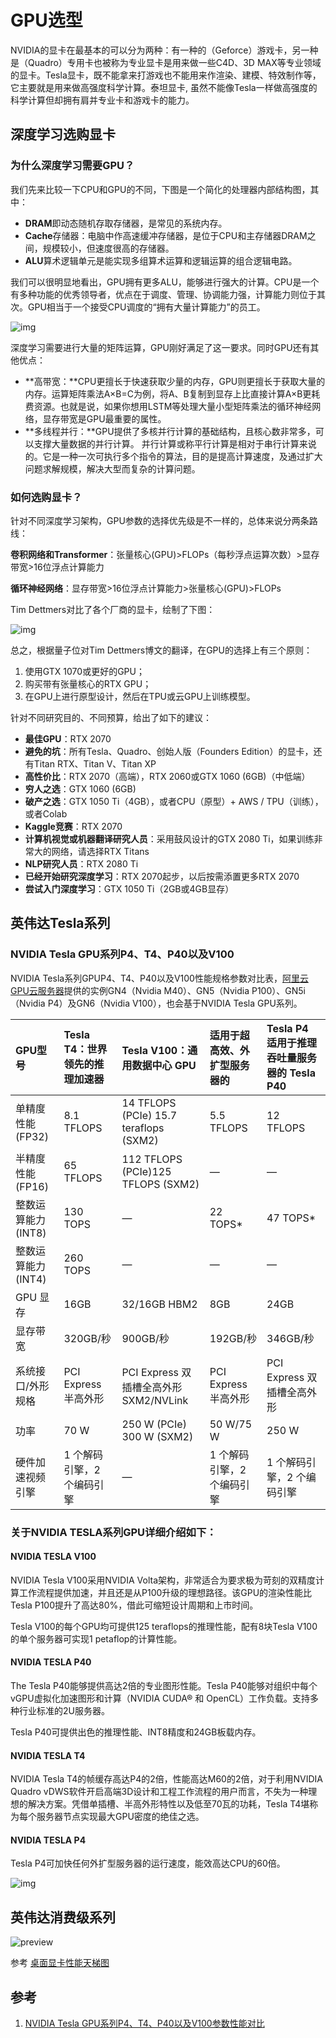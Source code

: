 # GPU选型

NVIDIA的显卡在最基本的可以分为两种：有一种的（Geforce）游戏卡，另一种是（Quadro）专用卡也被称为专业显卡是用来做一些C4D、3D MAX等专业领域的显卡。Tesla显卡，既不能拿来打游戏也不能用来作渲染、建模、特效制作等，它主要就是用来做高强度科学计算。泰坦显卡, 虽然不能像Tesla一样做高强度的科学计算但却拥有肩并专业卡和游戏卡的能力。 

## 深度学习选购显卡

### 为什么深度学习需要GPU？

我们先来比较一下CPU和GPU的不同，下图是一个简化的处理器内部结构图，其中：

- **DRAM**即动态随机存取存储器，是常见的系统内存。
- **Cache**存储器：电脑中作高速缓冲存储器，是位于CPU和主存储器DRAM之间，规模较小，但速度很高的存储器。
- **ALU**算术逻辑单元是能实现多组算术运算和逻辑运算的组合逻辑电路。

我们可以很明显地看出，GPU拥有更多ALU，能够进行强大的计算。CPU是一个有多种功能的优秀领导者，优点在于调度、管理、协调能力强，计算能力则位于其次。GPU相当于一个接受CPU调度的“拥有大量计算能力”的员工。

![img](gpu_selection.assets/v2-bf1641b4aa95da3df2d37eb0e5c4bdde_720w.jpg)

深度学习需要进行大量的矩阵运算，GPU刚好满足了这一要求。同时GPU还有其他优点：

- **高带宽：**CPU更擅长于快速获取少量的内存，GPU则更擅长于获取大量的内存。运算矩阵乘法A×B=C为例，将A、B复制到显存上比直接计算A×B更耗费资源。也就是说，如果你想用LSTM等处理大量小型矩阵乘法的循环神经网络，显存带宽是GPU最重要的属性。
- **多线程并行：**GPU提供了多核并行计算的基础结构，且核心数非常多，可以支撑大量数据的并行计算。 并行计算或称平行计算是相对于串行计算来说的。它是一种一次可执行多个指令的算法，目的是提高计算速度，及通过扩大问题求解规模，解决大型而复杂的计算问题。

### 如何选购显卡？

针对不同深度学习架构，GPU参数的选择优先级是不一样的，总体来说分两条路线：

**卷积网络和Transformer**：张量核心(GPU)>FLOPs（每秒浮点运算次数）>显存带宽>16位浮点计算能力

**循环神经网络**：显存带宽>16位浮点计算能力>张量核心(GPU)>FLOPs

Tim Dettmers对比了各个厂商的显卡，绘制了下图：

![img](gpu_selection.assets/v2-dafaf67b141388e4c20195364b1e13f8_720w.jpg)

总之，根据量子位对Tim Dettmers博文的翻译，在GPU的选择上有三个原则：

1. 使用GTX 1070或更好的GPU；
2. 购买带有张量核心的RTX GPU；
3. 在GPU上进行原型设计，然后在TPU或云GPU上训练模型。

针对不同研究目的、不同预算，给出了如下的建议：

- **最佳GPU**：RTX 2070
- **避免的坑**：所有Tesla、Quadro、创始人版（Founders Edition）的显卡，还有Titan RTX、Titan V、Titan XP
- **高性价比**：RTX 2070（高端），RTX 2060或GTX 1060 (6GB)（中低端）
- **穷人之选**：GTX 1060 (6GB)
- **破产之选**：GTX 1050 Ti（4GB），或者CPU（原型）+ AWS / TPU（训练），或者Colab
- **Kaggle竞赛**：RTX 2070
- **计算机视觉或机器翻译研究人员**：采用鼓风设计的GTX 2080 Ti，如果训练非常大的网络，请选择RTX Titans
- **NLP研究人员**：RTX 2080 Ti
- **已经开始研究深度学习**：RTX 2070起步，以后按需添置更多RTX 2070
- **尝试入门深度学习**：GTX 1050 Ti（2GB或4GB显存）

## 英伟达Tesla系列

### NVIDIA Tesla GPU系列P4、T4、P40以及V100

NVIDIA Tesla系列GPUP4、T4、P40以及V100性能规格参数对比表，[阿里云GPU云服务器](https://www.aliyun.com/product/ecs/gpu?source=5176.11533457&userCode=r3yteowb&type=copy)提供的实例GN4（Nvidia M40）、GN5（Nvidia P100）、GN5i（Nvidia P4）及GN6（Nvidia V100），也会基于NVIDIA Tesla GPU系列。

| GPU型号          | Tesla T4：世界领先的推理加速器 | Tesla V100：通用数据中心 GPU           | 适用于超高效、外扩型服务器的 | Tesla P4 适用于推理吞吐量服务器的 Tesla P40 |
| :------------------ | :----------------------------- | :------------------------------------- | :--------------------------- | :------------------------------------------ |
| 单精度性能 (FP32)   | 8.1 TFLOPS                     | 14 TFLOPS (PCIe) 15.7 teraflops (SXM2) | 5.5 TFLOPS                   | 12 TFLOPS                                   |
| 半精度性能 (FP16)   | 65 TFLOPS                      | 112 TFLOPS (PCIe)125 TFLOPS (SXM2)     | —                            | —                                           |
| 整数运算能力 (INT8) | 130 TOPS                       | —                                      | 22 TOPS*                     | 47 TOPS*                                    |
| 整数运算能力 (INT4) | 260 TOPS                       | —                                      | —                            | —                                           |
| GPU 显存            | 16GB                           | 32/16GB HBM2                           | 8GB                          | 24GB                                        |
| 显存带宽            | 320GB/秒                       | 900GB/秒                               | 192GB/秒                     | 346GB/秒                                    |
| 系统接口/外形规格   | PCI Express 半高外形           | PCI Express 双插槽全高外形 SXM2/NVLink | PCI Express 半高外形         | PCI Express 双插槽全高外形                  |
| 功率                | 70 W                           | 250 W (PCIe) 300 W (SXM2)              | 50 W/75 W                    | 250 W                                       |
| 硬件加速视频引擎    | 1 个解码引擎，2 个编码引擎     | —                                      | 1 个解码引擎，2 个编码引擎   | 1 个解码引擎，2 个编码引擎                  |

### 关于NVIDIA TESLA系列GPU详细介绍如下：

#### NVIDIA TESLA V100

NVIDIA Tesla V100采用NVIDIA Volta架构，非常适合为要求极为苛刻的双精度计算工作流程提供加速，并且还是从P100升级的理想路径。该GPU的渲染性能比Tesla P100提升了高达80%，借此可缩短设计周期和上市时间。

Tesla V100的每个GPU均可提供125 teraflops的推理性能，配有8块Tesla V100的单个服务器可实现1 petaflop的计算性能。

#### NVIDIA TESLA P40

The Tesla P40能够提供高达2倍的专业图形性能。Tesla P40能够对组织中每个vGPU虚拟化加速图形和计算（NVIDIA CUDA® 和 OpenCL）工作负载。支持多种行业标准的2U服务器。

Tesla P40可提供出色的推理性能、INT8精度和24GB板载内存。

#### NVIDIA TESLA T4

NVIDIA Tesla T4的帧缓存高达P4的2倍，性能高达M60的2倍，对于利用NVIDIA Quadro vDWS软件开启高端3D设计和工程工作流程的用户而言，不失为一种理想的解决方案。凭借单插槽、半高外形特性以及低至70瓦的功耗，Tesla T4堪称为每个服务器节点实现最大GPU密度的绝佳之选。

#### NVIDIA TESLA P4

Tesla P4可加快任何外扩型服务器的运行速度，能效高达CPU的60倍。

![img](gpu_selection.assets/bc97af6850f574d9.jpg)



## 英伟达消费级系列

![preview](gpu_selection.assets/v2-3ec9e8e5256385f2558cbc0567663f26_r.jpg)

参考 [桌面显卡性能天梯图](https://www.mydrivers.com/zhuanti/tianti/gpu/)

## 参考

1. [NVIDIA Tesla GPU系列P4、T4、P40以及V100参数性能对比](https://developer.aliyun.com/article/753454)